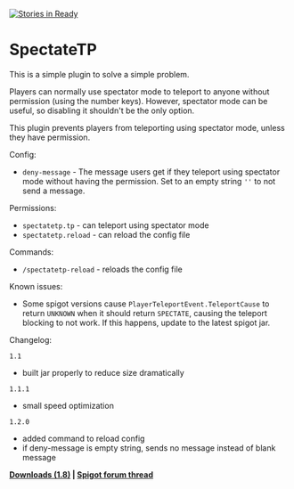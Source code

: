 [![Stories in Ready](https://badge.waffle.io/lasercar/SpectateTP.png?label=ready&title=Ready)](https://waffle.io/lasercar/SpectateTP)
# SpectateTP

This is a simple plugin to solve a simple problem.

Players can normally use spectator mode to teleport to anyone without permission (using the number keys). However, spectator mode can be useful, so disabling it shouldn't be the only option.

This plugin prevents players from teleporting using spectator mode, unless they have permission.

Config:
- `deny-message` - The message users get if they teleport using spectator mode without having the permission. Set to an empty string `''` to not send a message.

Permissions:
- `spectatetp.tp` - can teleport using spectator mode
- `spectatetp.reload` - can reload the config file

Commands:
- `/spectatetp-reload` - reloads the config file

Known issues:
- Some spigot versions cause `PlayerTeleportEvent.TeleportCause` to return `UNKNOWN` when it should return `SPECTATE`, causing the teleport blocking to not work. If this happens, update to the latest spigot jar.

Changelog:

`1.1`
- built jar properly to reduce size dramatically

`1.1.1`
- small speed optimization

`1.2.0`
- added command to reload config
- if deny-message is empty string, sends no message instead of blank message

**[Downloads (1.8)](https://github.com/lasercar/SpectateTP/releases) | [Spigot forum thread](https://www.spigotmc.org/resources/spectatetp.12003)**
